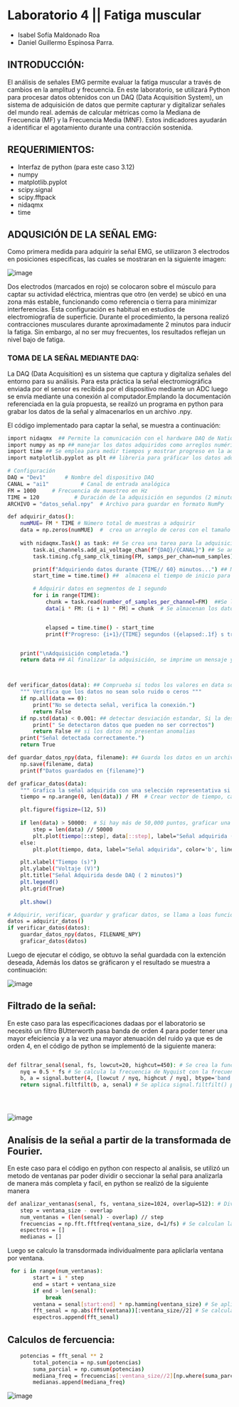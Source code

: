 # Laboratorio 4 || Fatiga muscular

- Isabel Sofía Maldonado Roa
- Daniel Guillermo Espinosa Parra.

## INTRODUCCIÓN:
El análisis de señales EMG permite evaluar la fatiga muscular a través de cambios en la amplitud y frecuencia. En este laboratorio, se utilizará Python para procesar datos obtenidos con un DAQ (Data Acquisition System), un sistema de adquisición de datos que permite capturar y digitalizar señales del mundo real.   además de calcular métricas como la Mediana de Frecuencia (MF) y la Frecuencia Media (MNF). Estos indicadores ayudarán a identificar el agotamiento durante una contracción sostenida.

## REQUERIMIENTOS: 

- Interfaz de python (para este caso 3.12)
- numpy 
- matplotlib.pyplot
- scipy.signal
- scipy.fftpack
- nidaqmx
- time

## ADQUSICIÓN DE LA SEÑAL EMG:
Como primera medida para adquirir la señal EMG, se utilizaron 3 electrodos en posiciones especificas, las cuales se mostraran en la siguiente imagen:

![image](https://github.com/user-attachments/assets/248ef36c-4496-4c9b-af65-1869b8352d5a)

Dos electrodos (marcados en rojo) se colocaron sobre el músculo para captar su actividad eléctrica, mientras que otro (en verde) se ubicó en una zona más estable, funcionando como referencia o tierra para minimizar interferencias. Esta configuración es habitual en estudios de electromiografía de superficie. Durante el procedimiento, la persona realizó contracciones musculares durante aproximadamente 2 minutos para inducir la fatiga. Sin embargo, al no ser muy frecuentes, los resultados reflejan un nivel bajo de fatiga.

### TOMA DE LA SEÑAL MEDIANTE DAQ:
La DAQ (Data Acquisition) es un sistema que captura y digitaliza señales del entorno para su análisis. Para esta práctica la señal electromiográfica enviada por el sensor es recibida por el dispositivo mediante un ADC luego se envía mediante una conexión al computador.Emplando la documentación referenciada en la guía propuesta, se reailzó un programa en python para grabar los datos de la señal y almacenarlos en un archivo .npy.

El código implementado para captar la señal, se muestra a continuación:

```bash
import nidaqmx  ## Permite la comunicación con el hardware DAQ de National Instruments.
import numpy as np ## manejar los datos adquiridos como arreglos numéricos 
import time ## Se emplea para medir tiempos y mostrar progreso en la adquisición.
import matplotlib.pyplot as plt ## libreria para gráficar los datos adquiridos

# Configuración
DAQ = "Dev1"      # Nombre del dispositivo DAQ
CANAL = "ai1"          # Canal de entrada analógica
FM = 1000     # Frecuencia de muestreo en Hz
TIME = 120           # Duración de la adquisición en segundos (2 minutos)
ARCHIVO = "datos_señal.npy"  # Archivo para guardar en formato NumPy

def adquirir_datos():
    numMUE= FM * TIME # Número total de muestras a adquirir
    data = np.zeros(numMUE)  #  crea un arreglo de ceros con el tamaño total de muestras para almacenar los datos
    
    with nidaqmx.Task() as task: ## Se crea una tarea para la adquisición de datos.
        task.ai_channels.add_ai_voltage_chan(f"{DAQ}/{CANAL}") ## Se añade un canal analógico para medir voltaje.
        task.timing.cfg_samp_clk_timing(FM, samps_per_chan=num_samples) ## Se configura el reloj de muestreo con la frecuencia deseada.

        print(f"Adquiriendo datos durante {TIME// 60} minutos...") ## Muestra un mensaje indicando que la adquisición ha comenzado.
        start_time = time.time() ##  almacena el tiempo de inicio para calcular el tiempo transcurrido.

        # Adquirir datos en segmentos de 1 segundo
        for i in range(TIME):
            chunk = task.read(number_of_samples_per_channel=FM)  ##Se lee la señal en bloques de 1000 muestras por segundo.
            data[i * FM: (i + 1) * FM] = chunk  # Se almacenan los datos en la posición correspondiente del arreglo data.


            elapsed = time.time() - start_time
            print(f"Progreso: {i+1}/{TIME} segundos ({elapsed:.1f} s transcurridos)", end="\r") ## Se calcula y muestra el tiempo transcurrido para monitorear el progreso.


    print("\nAdquisición completada.")
    return data ## Al finalizar la adquisición, se imprime un mensaje y se devuelven los datos adquiridos.



def verificar_datos(data): ## Comprueba si todos los valores en data son ceros, lo que indicaría una falla en la adquisición.
    """ Verifica que los datos no sean solo ruido o ceros """
    if np.all(data == 0):
        print("No se detecta señal, verifica la conexión.")
        return False
    if np.std(data) < 0.001: ## detectar desviación estandar, Si la desviación estándar es muy baja, la señal es demasiado estable, lo que podría indicar una falla en la medición.
        print(" Se detectaron datos que pueden no ser correctos")
        return False ## si los datos no presentan anomalias
    print("Señal detectada correctamente.")
    return True

def guardar_datos_npy(data, filename): ## Guarda los datos en un archivo .npy, para su posterior manipulación 
    np.save(filename, data)
    print(f"Datos guardados en {filename}")

def graficar_datos(data):
    """ Grafica la señal adquirida con una selección representativa si es muy grande """
    tiempo = np.arange(0, len(data)) / FM  # Crear vector de tiempo, cada muestra representa un instante de tiempo

    plt.figure(figsize=(12, 5))
    
    if len(data) > 50000:  # Si hay más de 50,000 puntos, graficar una muestra representativa (reducida para una mejor visualización)
        step = len(data) // 50000
        plt.plot(tiempo[::step], data[::step], label="Señal adquirida (muestra reducida)", color='b', linewidth=0.5)
    else:
        plt.plot(tiempo, data, label="Señal adquirida", color='b', linewidth=0.5)

    plt.xlabel("Tiempo (s)")
    plt.ylabel("Voltaje (V)")
    plt.title("Señal Adquirida desde DAQ ( 2 minutos)")
    plt.legend()
    plt.grid(True)
    
    plt.show()

# Adquirir, verificar, guardar y graficar datos, se llama a loas funciones definidas para que se ejecuten
datos = adquirir_datos()
if verificar_datos(datos):
    guardar_datos_npy(datos, FILENAME_NPY)
    graficar_datos(datos)

```
Luego de ejecutar el código, se obtuvo la señal guardada con la extención deseada, Además los datos se gráficaron y el resultado se muestra a continuación:

![image](https://github.com/user-attachments/assets/a3a6c445-7e20-4194-8e5b-649227fa6aaa)







## Filtrado de la señal: 
En este caso para las especificaciones dadaas por el laboratorio se necesitó un filtro BUtterworth pasa banda de orden 4 para poder tener una mayor efeiciencia y a la vez una mayor atenuación del ruido ya que es de orden 4, en el código de python se implementó de la siguiente manera: 

```bash

def filtrar_senal(senal, fs, lowcut=20, highcut=450): # Se crea la funcuón para filtrar la señal poniendo la frecuencias de corte tanto bajas ( 20 Hz ) Y altas ( 450 Hz)  
    nyq = 0.5 * fs # Se calcula la frecuencia de Nyquist con la frecuencia de muestreo.
    b, a = signal.butter(4, [lowcut / nyq, highcut / nyq], btype='band') # Al usal signal.butter al filtro de le da la caracteristica de que es Butterworth 
    return signal.filtfilt(b, a, senal) # Se aplica signal.filtfilt() para filtrar la señal sin generar desfases


    
```
![image](https://github.com/user-attachments/assets/f456c82a-13e9-4a89-821e-b4f96da4a626)


## Analísis de la señal a partir de la transformada de Fourier. 

En este caso para el código en python con respecto al analisis, se utilizó un metodo de ventanas par poder dividir o seccionar la señal para analizarla de manera más completa y facil, en python se realizó de la siguiente manera
  
```bash
def analizar_ventanas(senal, fs, ventana_size=1024, overlap=512): # Divide la señal en segmentos  con un intervalo llamado overlap  para hacer análisis espectral de la señal.
    step = ventana_size - overlap 
    num_ventanas = (len(senal) - overlap) // step 
    frecuencias = np.fft.fftfreq(ventana_size, d=1/fs) # Se calculan las transformadas de fourier correspondientes 
    espectros = []
    medianas = []


```
Luego se calculo la transdormada individualmente para apliclarla ventana por ventana. 

```bash
 for i in range(num_ventanas):
        start = i * step
        end = start + ventana_size
        if end > len(senal):
            break
        ventana = senal[start:end] * np.hamming(ventana_size) # Se aplica la ventana de hamming para evitar discontinuidades
        fft_senal = np.abs(fft(ventana))[:ventana_size//2] # Se calcula la transformada y se almacena solo la mitad del espectro
        espectros.append(fft_senal)
```

## Calculos de fercuencia: 

```bash
    potencias = fft_senal ** 2
        total_potencia = np.sum(potencias)
        suma_parcial = np.cumsum(potencias)
        mediana_freq = frecuencias[:ventana_size//2][np.where(suma_parcial >= total_potencia / 2)[0][0]]
        medianas.append(mediana_freq)
```

![image](https://github.com/user-attachments/assets/517591c7-f695-4a40-8333-67bd333264da)

